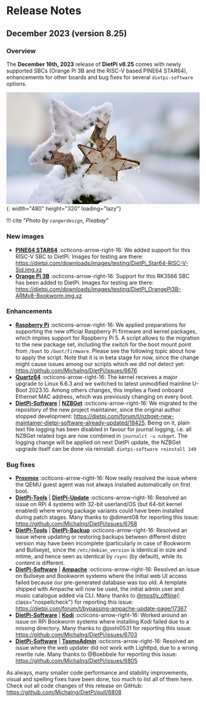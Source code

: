 # Release Notes

## December 2023 (version 8.25)

### Overview

The **December 16th, 2023** release of **DietPi v8.25** comes with newly supported SBCs (Orange Pi 3B and the RISC-V based PINE64 STAR64), enhancements for other boards and bug fixes for several `dietpi-software` options.

![Snowy wooden stars](../assets/images/dietpi-release-v8_25.jpg){: width="480" height="320" loading="lazy"}

!!! cite "*Photo by `congerdesign`, Pixabay*"

### New images

- [**PINE64 STAR64**](../hardware.md#pine64_1) :octicons-arrow-right-16: We added support for this RISC-V SBC to DietPi. Images for testing are there: <https://dietpi.com/downloads/images/testing/DietPi_Star64-RISC-V-Sid.img.xz>
- [**Orange Pi 3B**](../hardware.md#orange-pi-series) :octicons-arrow-right-16: Support for this RK3566 SBC has been added to DietPi. Images for testing are there: <https://dietpi.com/downloads/images/testing/DietPi_OrangePi3B-ARMv8-Bookworm.img.xz>

### Enhancements

- [**Raspberry Pi**](../hardware.md#raspberry-pi) :octicons-arrow-right-16: We applied preparations for supporting the new official Raspberry Pi firmware and kernel packages, which implies support for Raspberry Pi 5. A script allows to the migration to the new package set, including the switch for the boot mount point from `/boot` to `/boot/firmware`. Please see the following topic about how to apply the script. Note that it is in beta stage for now, since the change might cause issues among our scripts which we did not detect yet: <https://github.com/MichaIng/DietPi/issues/6676>
- [**Quartz64**](../hardware.md#pine64) :octicons-arrow-right-16: The kernel receives a major upgrade to Linux 6.6.3 and we switched to latest unmodified mainline U-Boot 2023.10. Among others changes, this implies a fixed onboard Ethernet MAC address, which was previously changing on every boot.
- [**DietPi-Software**](../dietpi_tools/software_installation.md#dietpi-software) | [**NZBGet**](../software/bittorrent.md#nzbget) :octicons-arrow-right-16: We migrated to the repository of the new project maintainer, since the original author stopped development: <https://dietpi.com/forum/t/nzbget-new-maintainer-dietpi-software-already-updated/18425>. Being on it, plain text file logging has been disabled in favour for journal logging, i.e. all NZBGet related logs are now combined in `journalct -u nzbget`. The logging change will be applied on next DietPi update, the NZBGet upgrade itself can be done via reinstall: `dietpi-software reinstall 149`

### Bug fixes

- [**Proxmox**](../hardware.md#proxmox) :octicons-arrow-right-16: Now really resolved the issue where the QEMU guest agent was not always installed automatically on first boot.
- [**DietPi-Tools**](../dietpi_tools.md) | [**DietPi-Update**](../dietpi_tools/system_maintenance.md#dietpi-update) :octicons-arrow-right-16: Resolved an issue on RPi 4 systems with 32-bit userland/OS (but 64-bit kernel enabled) where wrong package variants could have been installed during patch stages. Many thanks to @diment08 for reporting this issue: <https://github.com/MichaIng/DietPi/issues/6768>
- [**DietPi-Tools**](../dietpi_tools.md) | [**DietPi-Backup**](../dietpi_tools/system_maintenance.md#dietpi-backup-backuprestore) :octicons-arrow-right-16: Resolved an issue where updating or restoring backups between different distro version may have been incomplete (particularly in case of Bookworm and Bullseye), since the `/etc/debian_version` is identical in size and mtime, and hence seen as identical by `rsync` (by default), while its content is different.
- [**DietPi-Software**](../dietpi_tools/software_installation.md#dietpi-software) | [**Ampache**](../software/media.md#ampache) :octicons-arrow-right-16: Resolved an issue on Bullseye and Bookworm systems where the initial web UI access failed because our pre-generated database was too old. A template shipped with Ampache will now be used, the initial admin user and music catalogue added via CLI. Many thanks to [@mostly_offline](https://dietpi.com/forum/u/mostly_offline){: class="nospellcheck"} for reporting this issue: <https://dietpi.com/forum/t/bypassing-ampache-update-page/17367>
- [**DietPi-Software**](../dietpi_tools/software_installation.md#dietpi-software) | [**Kodi**](../software/media.md#kodi) :octicons-arrow-right-16: Worked around an issue on RPi Bookworm systems where installing Kodi failed due to a missing directory. Many thanks to @joshi0531 for reporting this issue: <https://github.com/MichaIng/DietPi/issues/6703>
- [**DietPi-Software**](../dietpi_tools/software_installation.md#dietpi-software) | [**TasmoAdmin**](../software/home_automation.md#tasmoadmin) :octicons-arrow-right-16: Resolved an issue where the web updater did not work with Lighttpd, due to a wrong rewrite rule. Many thanks to @Boebbele for reporting this issue: <https://github.com/MichaIng/DietPi/issues/6805>

As always, many smaller code performance and stability improvements, visual and spelling fixes have been done, too much to list all of them here. Check out all code changes of this release on GitHub: <https://github.com/MichaIng/DietPi/pull/6808>
